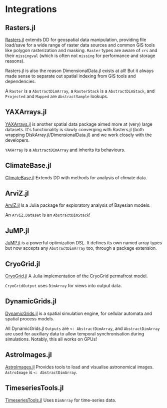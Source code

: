 # Integrations

## Rasters.jl

[Rasters.jl](https://rafaqz.github.io/Rasters.jl/stable) extends DD
for geospatial data manipulation, providing file load/save for
a wide range of raster data sources and common GIS tools like
polygon rasterization and masking. `Raster` types are aware
of `crs` and their `missingval` (which is often not `missing`
for performance and storage reasons).

Rasters.jl is also the reason DimensionalData.jl exists at all!
But it always made sense to separate out spatial indexing from
GIS tools and dependencies.

A `Raster` is a `AbstractDimArray`, a `RasterStack` is a `AbstractDimStack`,
and `Projected` and `Mapped` are `AbstractSample` lookups.

## YAXArrays.jl

[YAXArrays.jl](https://juliadatacubes.github.io/YAXArrays.jl/dev/) is another
spatial data package aimed more at (very) large datasets. It's functionality
is slowly converging with Rasters.jl (both wrapping DiskArray.jl/DimensionalData.jl)
and we work closely with the developers.

`YAXArray` is a `AbstractDimArray` and inherits its behaviours.

## ClimateBase.jl

[ClimateBase.jl](https://juliaclimate.github.io/ClimateBase.jl/dev/)
Extends DD with methods for analysis of climate data.

## ArviZ.jl

[ArviZ.jl](https://arviz-devs.github.io/ArviZ.jl/dev/)
Is a Julia package for exploratory analysis of Bayesian models.

An `ArviZ.Dataset` is an `AbstractDimStack`!

## JuMP.jl

[JuMP.jl](https://jump.dev/) is a powerful optimization DSL.
It defines its own named array types but now accepts any `AbstractDimArray`
too, through a package extension.

## CryoGrid.jl

[CryoGrid.jl](https://juliahub.com/ui/Packages/General/CryoGrid)
A Julia implementation of the CryoGrid permafrost model.

`CryoGridOutput` uses `DimArray` for views into output data.

## DynamicGrids.jl

[DynamicGrids.jl](https://github.com/cesaraustralia/DynamicGrids.jl)
is a spatial simulation engine, for cellular automata and spatial process
models.

All DynamicGrids.jl `Outputs` are `<: AbstractDimArray`, and
`AbstractDimArray` are used for auxiliary data to allow temporal
synchronisation during simulations. Notably, this all works on GPUs!

## AstroImages.jl

[AstroImages.jl](http://juliaastro.org/dev/modules/AstroImages)
Provides tools to load and visualise astronomical images.
`AstroImage` is `<: AbstractDimArray`.

## TimeseriesTools.jl

[TimeseriesTools.jl](https://juliahub.com/ui/Packages/General/TimeseriesTools)
Uses `DimArray` for time-series data.

